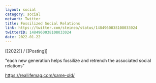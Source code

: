 ```yaml
---
layout: social
category: social
network: Twitter
title: Fossilized Social Relations
link: https://twitter.com/steinea/status/1484960038108033024
twitterID: 1484960038108033024
date: 2022-01-22
---
```


[[2022]] / [[Posting]]

"each new generation helps fossilize and retrench the associated social relations"

<https://reallifemag.com/same-old/>
